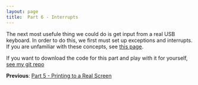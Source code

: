 ```yaml
---
layout: page
title:  Part 6 - Interrupts
---
```

The next most usefule thing we could do is get input from a real USB keyboard.  In order to do this, we first must set up exceptions and interrupts.  If you are
unfamiliar with these concepts, see [this page](/extra/interrupts.html).

If you want to download the code for this part and play with it for yourself, [see my git
repo](https://github.com/jsandler18/raspi-kernel/tree/c7abe6f5ed05c9ed8c44e6a7f30982fdc3a47676)

**Previous**:
[Part 5 - Printing to a Real Screen](/tutorial/hdmi.html)

